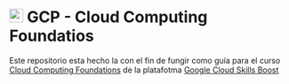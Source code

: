 <h1>
    <img src="https://www.tigabytes.com/wp-content/uploads/2023/11/GCP-Mi.png" alt="gcp" width="25" />
    GCP - Cloud Computing Foundatios
</h1>

Este repositorio esta hecho la con el fin de fungir como guía para el curso [Cloud Computing Foundations](https://www.cloudskillsboost.google/paths/36) de la platafotma [Google Cloud Skills Boost](https://www.cloudskillsboost.google/)

